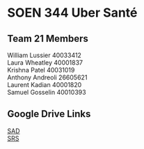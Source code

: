 # SOEN 344 Uber Santé

## Team 21 Members

William Lussier   40033412  
Laura Wheatley		40001837  
Krishna Patel		  40031019  
Anthony Andreoli	26605621  
Laurent Kadian	  40001820  
Samuel Gosselin 	40010393  

## Google Drive Links
[SAD](https://docs.google.com/document/d/1X9gMeZCOxX-0z9hT0DwtFnRH9e5CWYXPSpMA3aMZ9iI/edit)  
[SRS](https://docs.google.com/document/d/1shEFjFC6jvSnpnjVjm7S59RCnL93jHcBW3wRE95lrIo/edit?usp=drive_web&ouid=115345112696425040967)
